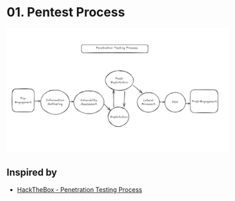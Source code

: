 # 01. Pentest Process

![pentest-process](../../../assets/img/PENTEST/INTERNAL-EXTERNAL/0.PROCESS/pentest-process.png)

## Inspired by

- [HackTheBox - Penetration Testing Process](https://academy.hackthebox.com/module/details/90)